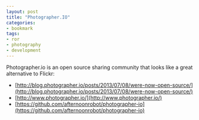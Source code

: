 ```yaml
---
layout: post
title: "Photographer.IO"
categories:
- bookmark
tags:
- ror
- photography
- development
---
```


Photographer.io is an open source sharing community that looks like a great alternative to Flickr:

* [http://blog.photographer.io/posts/2013/07/08/were-now-open-source/](http://blog.photographer.io/posts/2013/07/08/were-now-open-source/)
* [http://www.photographer.io/](http://www.photographer.io/)
* [https://github.com/afternoonrobot/photographer-io](https://github.com/afternoonrobot/photographer-io)